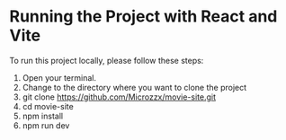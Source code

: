 # Running the Project with React and Vite

To run this project locally, please follow these steps:

1. Open your terminal.
2. Change to the directory where you want to clone the project
3. git clone https://github.com/Microzzx/movie-site.git
4. cd movie-site
5. npm install
6. npm run dev

